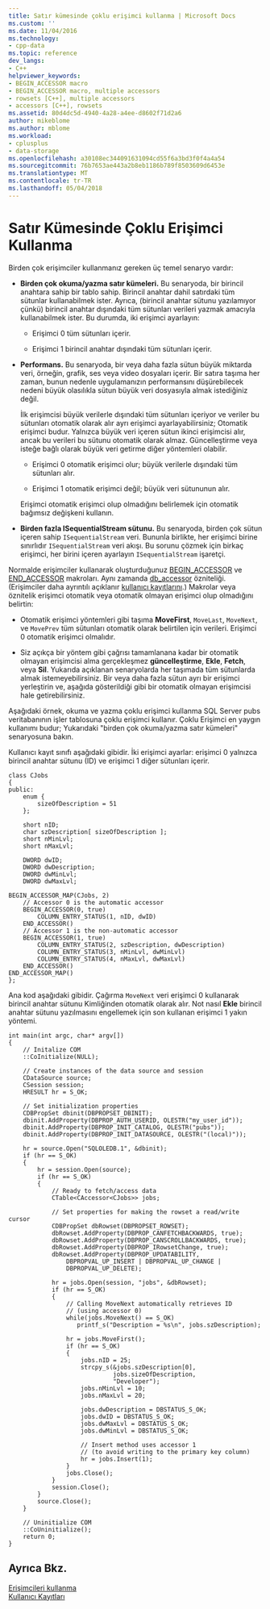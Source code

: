 ```yaml
---
title: Satır kümesinde çoklu erişimci kullanma | Microsoft Docs
ms.custom: ''
ms.date: 11/04/2016
ms.technology:
- cpp-data
ms.topic: reference
dev_langs:
- C++
helpviewer_keywords:
- BEGIN_ACCESSOR macro
- BEGIN_ACCESSOR macro, multiple accessors
- rowsets [C++], multiple accessors
- accessors [C++], rowsets
ms.assetid: 80d4dc5d-4940-4a28-a4ee-d8602f71d2a6
author: mikeblome
ms.author: mblome
ms.workload:
- cplusplus
- data-storage
ms.openlocfilehash: a30108ec344091631094cd55f6a3bd3f0f4a4a54
ms.sourcegitcommit: 76b7653ae443a2b8eb1186b789f8503609d6453e
ms.translationtype: MT
ms.contentlocale: tr-TR
ms.lasthandoff: 05/04/2018
---
```

# <a name="using-multiple-accessors-on-a-rowset"></a>Satır Kümesinde Çoklu Erişimci Kullanma
Birden çok erişimciler kullanmanız gereken üç temel senaryo vardır:  
  
-   **Birden çok okuma/yazma satır kümeleri.** Bu senaryoda, bir birincil anahtara sahip bir tablo sahip. Birincil anahtar dahil satırdaki tüm sütunlar kullanabilmek ister. Ayrıca, (birincil anahtar sütunu yazılamıyor çünkü) birincil anahtar dışındaki tüm sütunları verileri yazmak amacıyla kullanabilmek ister. Bu durumda, iki erişimci ayarlayın:  
  
    -   Erişimci 0 tüm sütunları içerir.  
  
    -   Erişimci 1 birincil anahtar dışındaki tüm sütunları içerir.  
  
-   **Performans.** Bu senaryoda, bir veya daha fazla sütun büyük miktarda veri, örneğin, grafik, ses veya video dosyaları içerir. Bir satıra taşıma her zaman, bunun nedenle uygulamanızın performansını düşürebilecek nedeni büyük olasılıkla sütun büyük veri dosyasıyla almak istediğiniz değil.  
  
     İlk erişimcisi büyük verilerle dışındaki tüm sütunları içeriyor ve veriler bu sütunları otomatik olarak alır ayrı erişimci ayarlayabilirsiniz; Otomatik erişimci budur. Yalnızca büyük veri içeren sütun ikinci erişimcisi alır, ancak bu verileri bu sütunu otomatik olarak almaz. Güncelleştirme veya isteğe bağlı olarak büyük veri getirme diğer yöntemleri olabilir.  
  
    -   Erişimci 0 otomatik erişimci olur; büyük verilerle dışındaki tüm sütunları alır.  
  
    -   Erişimci 1 otomatik erişimci değil; büyük veri sütununun alır.  
  
     Erişimci otomatik erişimci olup olmadığını belirlemek için otomatik bağımsız değişkeni kullanın.  
  
-   **Birden fazla ISequentialStream sütunu.** Bu senaryoda, birden çok sütun içeren sahip `ISequentialStream` veri. Bununla birlikte, her erişimci birine sınırlıdır `ISequentialStream` veri akışı. Bu sorunu çözmek için birkaç erişimci, her birini içeren ayarlayın `ISequentialStream` işaretçi.  
  
 Normalde erişimciler kullanarak oluşturduğunuz [BEGIN_ACCESSOR](../../data/oledb/begin-accessor.md) ve [END_ACCESSOR](../../data/oledb/end-accessor.md) makroları. Aynı zamanda [db_accessor](../../windows/db-accessor.md) özniteliği. (Erişimciler daha ayrıntılı açıklanır [kullanıcı kayıtlarını](../../data/oledb/user-records.md).) Makrolar veya öznitelik erişimci otomatik veya otomatik olmayan erişimci olup olmadığını belirtin:  
  
-   Otomatik erişimci yöntemleri gibi taşıma **MoveFirst**, `MoveLast`, `MoveNext`, ve `MovePrev` tüm sütunları otomatik olarak belirtilen için verileri. Erişimci 0 otomatik erişimci olmalıdır.  
  
-   Siz açıkça bir yöntem gibi çağrısı tamamlanana kadar bir otomatik olmayan erişimcisi alma gerçekleşmez **güncelleştirme**, **Ekle**, **Fetch**, veya **Sil**. Yukarıda açıklanan senaryolarda her taşımada tüm sütunlarda almak istemeyebilirsiniz. Bir veya daha fazla sütun ayrı bir erişimci yerleştirin ve, aşağıda gösterildiği gibi bir otomatik olmayan erişimcisi hale getirebilirsiniz.  
  
 Aşağıdaki örnek, okuma ve yazma çoklu erişimci kullanma SQL Server pubs veritabanının işler tablosuna çoklu erişimci kullanır. Çoklu Erişimci en yaygın kullanımı budur; Yukarıdaki "birden çok okuma/yazma satır kümeleri" senaryosuna bakın.  
  
 Kullanıcı kayıt sınıfı aşağıdaki gibidir. İki erişimci ayarlar: erişimci 0 yalnızca birincil anahtar sütunu (ID) ve erişimci 1 diğer sütunları içerir.  
  
```  
class CJobs  
{  
public:  
    enum {  
        sizeOfDescription = 51  
    };  
  
    short nID;  
    char szDescription[ sizeOfDescription ];  
    short nMinLvl;  
    short nMaxLvl;  
  
    DWORD dwID;  
    DWORD dwDescription;  
    DWORD dwMinLvl;  
    DWORD dwMaxLvl;  
  
BEGIN_ACCESSOR_MAP(CJobs, 2)  
    // Accessor 0 is the automatic accessor  
    BEGIN_ACCESSOR(0, true)  
        COLUMN_ENTRY_STATUS(1, nID, dwID)  
    END_ACCESSOR()  
    // Accessor 1 is the non-automatic accessor  
    BEGIN_ACCESSOR(1, true)  
        COLUMN_ENTRY_STATUS(2, szDescription, dwDescription)  
        COLUMN_ENTRY_STATUS(3, nMinLvl, dwMinLvl)  
        COLUMN_ENTRY_STATUS(4, nMaxLvl, dwMaxLvl)  
    END_ACCESSOR()  
END_ACCESSOR_MAP()  
};  
```  
  
 Ana kod aşağıdaki gibidir. Çağırma `MoveNext` veri erişimci 0 kullanarak birincil anahtar sütunu Kimliğinden otomatik olarak alır. Not nasıl **Ekle** birincil anahtar sütunu yazılmasını engellemek için son kullanan erişimci 1 yakın yöntemi.  
  
```  
int main(int argc, char* argv[])  
{  
    // Initalize COM  
    ::CoInitialize(NULL);  
  
    // Create instances of the data source and session  
    CDataSource source;  
    CSession session;  
    HRESULT hr = S_OK;  
  
    // Set initialization properties  
    CDBPropSet dbinit(DBPROPSET_DBINIT);  
    dbinit.AddProperty(DBPROP_AUTH_USERID, OLESTR("my_user_id"));  
    dbinit.AddProperty(DBPROP_INIT_CATALOG, OLESTR("pubs"));  
    dbinit.AddProperty(DBPROP_INIT_DATASOURCE, OLESTR("(local)"));  
  
    hr = source.Open("SQLOLEDB.1", &dbinit);  
    if (hr == S_OK)  
    {  
        hr = session.Open(source);  
        if (hr == S_OK)  
        {  
            // Ready to fetch/access data  
            CTable<CAccessor<CJobs>> jobs;  
  
            // Set properties for making the rowset a read/write cursor  
            CDBPropSet dbRowset(DBPROPSET_ROWSET);  
            dbRowset.AddProperty(DBPROP_CANFETCHBACKWARDS, true);  
            dbRowset.AddProperty(DBPROP_CANSCROLLBACKWARDS, true);  
            dbRowset.AddProperty(DBPROP_IRowsetChange, true);  
            dbRowset.AddProperty(DBPROP_UPDATABILITY,  
                DBPROPVAL_UP_INSERT | DBPROPVAL_UP_CHANGE |  
                DBPROPVAL_UP_DELETE);  
  
            hr = jobs.Open(session, "jobs", &dbRowset);  
            if (hr == S_OK)  
            {  
                // Calling MoveNext automatically retrieves ID  
                // (using accessor 0)  
                while(jobs.MoveNext() == S_OK)  
                   printf_s("Description = %s\n", jobs.szDescription);  
  
                hr = jobs.MoveFirst();  
                if (hr == S_OK)  
                {  
                    jobs.nID = 25;  
                    strcpy_s(&jobs.szDescription[0],  
                             jobs.sizeOfDescription,  
                             "Developer");  
                    jobs.nMinLvl = 10;  
                    jobs.nMaxLvl = 20;  
  
                    jobs.dwDescription = DBSTATUS_S_OK;  
                    jobs.dwID = DBSTATUS_S_OK;  
                    jobs.dwMaxLvl = DBSTATUS_S_OK;  
                    jobs.dwMinLvl = DBSTATUS_S_OK;  
  
                    // Insert method uses accessor 1  
                    // (to avoid writing to the primary key column)  
                    hr = jobs.Insert(1);     
                }  
                jobs.Close();  
            }  
            session.Close();  
        }  
        source.Close();  
    }  
  
    // Uninitialize COM  
    ::CoUninitialize();  
    return 0;  
}  
```  
  
## <a name="see-also"></a>Ayrıca Bkz.  
 [Erişimcileri kullanma](../../data/oledb/using-accessors.md)   
 [Kullanıcı Kayıtları](../../data/oledb/user-records.md)